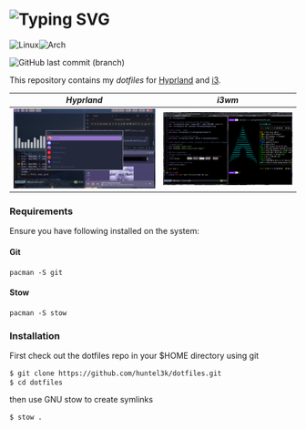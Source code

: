 # ![Typing SVG](https://readme-typing-svg.herokuapp.com?font=Iosevka&size=50&pause=1000&color=8F1DA0&center=true&vCenter=true&width=806&height=100&lines=~%2Fdotfiles)

![Linux](https://img.shields.io/badge/Linux-FCC624?style=for-the-badge&logo=linux&logoColor=black)![Arch](https://img.shields.io/badge/Arch%20Linux-1793D1?logo=arch-linux&logoColor=fff&style=for-the-badge)

![GitHub last commit (branch)](https://img.shields.io/github/last-commit/huntel3k/dotfiles/master)

This repository contains my *dotfiles* for [Hyprland](https://hyprland.org) and [i3](https://i3wm.org).

| **_Hyprland_**              | **_i3wm_**          |
|-----------------------------|---------------------|
| ![Hyprland](./hyprland.png) | ![i3wm](./i3wm.png) |

### Requirements

Ensure you have following installed on the system:

#### Git 

```
pacman -S git
```

#### Stow

```
pacman -S stow
```

### Installation

First check out the dotfiles repo in your $HOME directory using git

```console
$ git clone https://github.com/huntel3k/dotfiles.git 
$ cd dotfiles
```

then use GNU stow to create symlinks

```console
$ stow .
```

